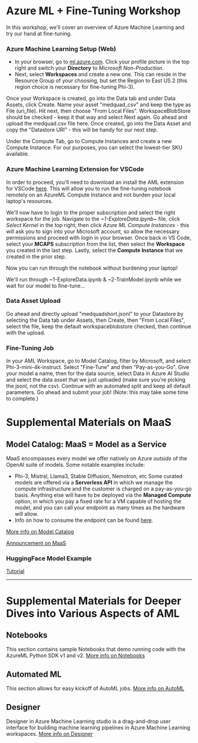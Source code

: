 # Azure ML + Fine-Tuning Workshop

In this workshop, we'll cover an overview of Azure Machine Learning and try our hand at fine-tuning.

### Azure Machine Learning Setup (Web)

- In your browser, go to [ml.azure.com](ml.azure.com). Click your profile picture in the top right and switch your **Directory** to *Microsoft Non-Production*.
- Next, select **Workspaces** and create a new one. This can reside in the Resource Group of your choosing, but set the Region to East US 2 (this region choice is necessary for fine-tuning Phi-3).

Once your Workspace is created, go into the Data tab and under Data Assets, click Create. Name your asset "medquad_csv" and keep the type as File (uri_file). Hit next, then choose "From Local Files". WorkspaceBlobStore should be checked - keep it that way and select Next again. Go ahead and upload the medquad.csv file here. Once created, go into the Data Asset and copy the "Datastore URI" - this will be handy for our next step.

Under the Compute Tab, go to Compute Instances and create a new Compute Instance. For our purposes, you can select the lowest-tier SKU available.

### Azure Machine Learning Extension for VSCode

In order to proceed, you'll need to download an install the AML extension for VSCode [here](https://marketplace.visualstudio.com/items?itemName=ms-toolsai.vscode-ai). This will allow you to run the fine-tuning notebook remotely on an AzureML Compute Instance and not burden your local laptop's resources.

We'll now have to login to the proper subscription and select the right workspace for the job. Navigate to the *~1-ExploreData.ipynb~* file, click *Select Kernel* in the top right, then click *Azure ML Compute Instances* - this will ask you to sign into your Microsoft account, so allow the necessary permissions and proceed with login in your browser. Once back in VS Code, select your **MCAPS** subscription from the list, then select the **Workspace** you created in the last step. Lastly, select the **Compute Instance** that we created in the prior step.

Now you can run through the notebook without burdening your laptop!

We'll run through ~1-ExploreData.ipynb & ~2-TrainModel.ipynb while we wait for our model to fine-tune...

### Data Asset Upload

Go ahead and directly upload "medquadshort.jsonl" to your Datastore by selecting the Data tab under Assets, then Create, then "From Local Files", select the file, keep the default workspaceblobstore checked, then continue with the upload.

### Fine-Tuning Job

In your AML Workspace, go to Model Catalog, filter by Microsoft, and select Phi-3-mini-4k-instruct.
Select "Fine-Tune" and then "Pay-as-you-Go". Give your model a name, then for the data source, select Data in Azure AI Studio and select the data asset that we just uploaded (make sure you're picking the jsonl, not the csv). Continue with an automated split and keep all default parameters. Go ahead and submit your job! (Note: this may take some time to complete.)

# Supplemental Materials on MaaS

## Model Catalog: MaaS = Model as a Service
MaaS encompasses every model we offer natively on Azure *outside* of the OpenAI suite of models.
Some notable examples include:
- Phi-3, Mistral, Llama3, Stable Diffusion, Nemotron, etc
Some curated models are offered via a **Serverless API** in which we manage the compute infrastructure and the customer is charged on a pay-as-you-go basis.
Anything else will have to be deployed via the **Managed Compute** option, in which you pay a fixed rate for a VM capable of hosting the model, and you can call your endpoint as many times as the hardware will allow.
- Info on how to consume the endpoint can be found [here](https://learn.microsoft.com/en-us/azure/machine-learning/concept-endpoints?view=azureml-api-2).

[More info on Model Catalog](https://learn.microsoft.com/en-us/azure/machine-learning/concept-model-catalog?view=azureml-api-2)

[Announcement on MaaS](https://techcommunity.microsoft.com/t5/ai-machine-learning-blog/welcoming-mistral-phi-jais-code-llama-nvidia-nemotron-and-more/ba-p/3982699)

### HuggingFace Model Example
[Tutorial](https://learn.microsoft.com/en-us/azure/machine-learning/how-to-deploy-models-from-huggingface?view=azureml-api-2)

-----
# Supplemental Materials for Deeper Dives into Various Aspects of AML

## Notebooks
This section contains sample Notebooks that demo running code with the AzureML Python SDK v1 and v2.
[More info on Notebooks](https://learn.microsoft.com/en-us/azure/machine-learning/how-to-run-jupyter-notebooks?view=azureml-api-2)

## Automated ML

This section allows for easy kickoff of AutoML jobs.
[More info on AutoML](https://learn.microsoft.com/en-us/azure/machine-learning/concept-automated-ml?view=azureml-api-2)

## Designer

Designer in Azure Machine Learning studio is a drag-and-drop user interface for building machine learning pipelines in Azure Machine Learning workspaces.
[More info on Designer](https://learn.microsoft.com/en-us/azure/machine-learning/concept-designer?view=azureml-api-2)